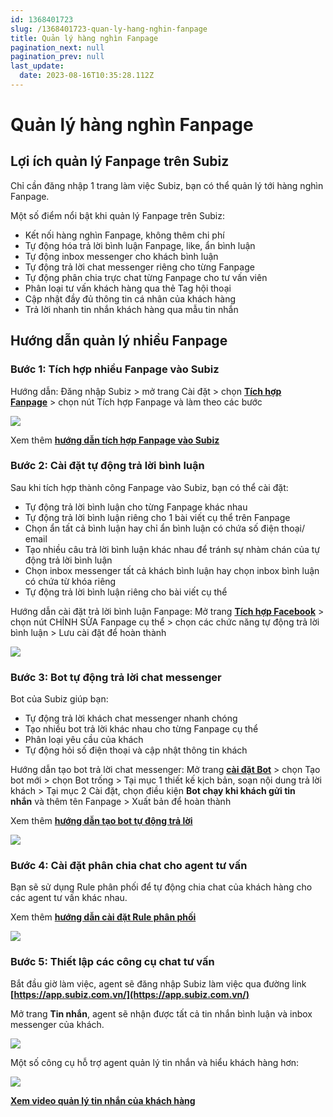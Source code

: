 ```yaml
---
id: 1368401723
slug: /1368401723-quan-ly-hang-nghin-fanpage
title: Quản lý hàng nghìn Fanpage
pagination_next: null
pagination_prev: null
last_update:
  date: 2023-08-16T10:35:28.112Z
---
```


# Quản lý hàng nghìn Fanpage



## Lợi ích quản lý Fanpage trên Subiz


Chỉ cần đăng nhập 1 trang làm việc Subiz, bạn có thể quản lý tới hàng nghìn Fanpage. 

Một số điểm nổi bật khi quản lý Fanpage trên Subiz:

- Kết nối hàng nghìn Fanpage, không thêm chi phí
- Tự động hóa trả lời bình luận Fanpage, like, ẩn bình luận
- Tự động inbox messenger cho khách bình luận
- Tự động trả lời chat messenger riêng cho từng Fanpage
- Tự động phân chia trực chat từng Fanpage cho tư vấn viên
- Phân loại tư vấn khách hàng qua thẻ Tag hội thoại
- Cập nhật đầy đủ thông tin cá nhân của khách hàng
- Trả lời nhanh tin nhắn khách hàng qua mẫu tin nhắn
## Hướng dẫn quản lý nhiều Fanpage

### Bước 1: Tích hợp nhiều Fanpage vào Subiz


Hướng dẫn: Đăng nhập Subiz > mở trang Cài đặt > chọn **[Tích hợp Fanpage](https://app.subiz.com.vn/settings/messenger)** > chọn nút Tích hợp Fanpage và làm theo các bước


![](https://vcdn.subiz-cdn.com/file/f51e61366f585dc09440befff4282ac77f3b574d40c7237df54d470a3211770a_acpxkgumifuoofoosble)




Xem thêm **[hướng dẫn tích hợp Fanpage vào Subiz](https://subiz.com.vn/docs/1139647591-ket-noi-fanpage)**
### Bước 2: Cài đặt tự động trả lời bình luận


Sau khi tích hợp thành công Fanpage vào Subiz, bạn có thể cài đặt:

- Tự động trả lời bình luận cho từng Fanpage khác nhau
- Tự động trả lời bình luận riêng cho 1 bài viết cụ thể trên Fanpage
- Chọn ẩn tất cả bình luận hay chỉ ẩn bình luận có chứa số điện thoại/ email
- Tạo nhiều câu trả lời bình luận khác nhau để tránh sự nhàm chán của tự động trả lời bình luận
- Chọn inbox messenger tất cả khách bình luận hay chọn inbox bình luận có chứa từ khóa riêng
- Tự động trả lời bình luận riêng cho bài viết cụ thể



Hướng dẫn cài đặt trả lời bình luận Fanpage: Mở trang **[Tích hợp Facebook](https://app.subiz.com.vn/settings/messenger)** > chọn nút CHỈNH SỬA Fanpage cụ thể > chọn các chức năng tự động trả lời bình luận > Lưu cài đặt để hoàn thành


![](https://vcdn.subiz-cdn.com/file/82abbc31ab54de267106f500ca2f6c9b15494f85339592efe986bf27d7258673_acpxkgumifuoofoosble)

### Bước 3: Bot tự động trả lời chat messenger


Bot của Subiz giúp bạn:

- Tự động trả lời khách chat messenger nhanh chóng
- Tạo nhiều bot trả lời khác nhau cho từng Fanpage cụ thể
- Phân loại yêu cầu của khách
- Tự động hỏi số điện thoại và cập nhật thông tin khách

Hướng dẫn tạo bot trả lời chat messenger: Mở trang **[cài đặt Bot](https://app.subiz.com.vn/bots)** > chọn Tạo bot mới > chọn Bot trống > Tại mục 1 thiết kế kịch bản, soạn nội dung trả lời khách > Tại mục 2 Cài đặt, chọn điều kiện **Bot chạy khi khách gửi tin nhắn** và thêm tên Fanpage > Xuất bản để hoàn thành

Xem thêm **[hướng dẫn tạo bot tự động trả lời](https://subiz.com.vn/docs/1540866648-bot-tu-dong-nhan-tin)**




![](https://vcdn.subiz-cdn.com/file/cc60046ad2ac738a5e273e0700a53aa114c3e9d927eb6d5e9dd083beae363039_acpxkgumifuoofoosble)



### Bước 4: Cài đặt phân chia chat cho agent tư vấn


Bạn sẽ sử dụng Rule phân phối để tự động chia chat của khách hàng cho các agent tư vấn khác nhau.

Xem thêm **[hướng dẫn cài đặt Rule phân phối](https://subiz.com.vn/docs/972963943-rule-phan-phoi-hoi-thoai)**




![](https://vcdn.subiz-cdn.com/file/62b995c60364b3109aad0ee603bbf68500b9b036c9f80ab23c51a379e7977845_acpxkgumifuoofoosble)

### Bước 5: Thiết lập các công cụ chat tư vấn 


Bắt đầu giờ làm việc, agent sẽ đăng nhập Subiz làm việc qua đường link **[https://app.subiz.com.vn/](https://app.subiz.com.vn/)**



Mở trang **Tin nhắn**, agent sẽ nhận được tất cả tin nhắn bình luận và inbox messenger của khách. 




![](https://vcdn.subiz-cdn.com/file/9e6ca4c5339fbd5b8f574aebec8e5b55baa0e19687490a545e5388603286c861_acpxkgumifuoofoosble)




Một số công cụ hỗ trợ agent quản lý tin nhắn và hiểu khách hàng hơn:


![](https://vcdn.subiz-cdn.com/file/26f2320d9683a9d5b263cafdc37526687df704d22c78683f25cfbdd18edffd37_acpxkgumifuoofoosble)




**[Xem video quản lý tin nhắn của khách hàng](https://www.youtube.com/watch?v=5tfSPLKmK2o)**